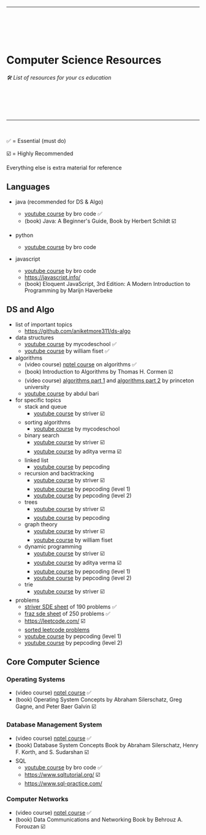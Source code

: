 <hr/>
<br/>
<br/>
<br/>
<br/>

# Computer Science Resources

<p><em>🛠️ List of resources for your cs education</em></p>

<br/>
<br/>
<br/>
<br/>
<hr/>
</br>

✅ = Essential (must do)

☑️ = Highly Recommended

Everything else is extra material for reference

## Languages

- java (recommended for DS & Algo)

  - [youtube course](https://www.youtube.com/watch?v=xk4_1vDrzzo) by bro code ✅
  - (book) Java: A Beginner's Guide, Book by Herbert Schildt ☑️

- python

  - [youtube course](https://www.yout️ube.com/watch?v=XKHEtdqhLK8) by bro code

- javascript
  - [youtube course](https://www.youtube.com/watch?v=8dWL3wF_OMw) by bro code
  - https://javascript.info/
  - (book) Eloquent JavaScript, 3rd Edition: A Modern Introduction to Programming by Marijn Haverbeke

## DS and Algo

- list of important topics
  - https://github.com/aniketmore311/ds-algo
- data structures
  - [youtube course](https://www.youtube.com/playlist?list=PL2_aWCzGMAwI3W_JlcBbtYTwiQSsOTa6P) by mycodeschool ✅
  - [youtube course](https://www.youtube.com/playlist?list=PLDV1Zeh2NRsB6SWUrDFW2RmDotAfPbeHu) by william fiset ✅
- algorithms
  - (video course) [nptel course](https://www.youtube.com/playlist?list=PLyqSpQzTE6M9DKhN7z2fOpKTJWu-639_P) on algorithms ✅
  - (book) Introduction to Algorithms by Thomas H. Cormen ☑️
  - (video course) [algorithms part 1](https://www.coursera.org/learn/algorithms-part1) and [algorithms part 2](https://www.coursera.org/learn/algorithms-part2) by princeton university
  - [youtube course](https://www.youtube.com/playlist?list=PLDN4rrl48XKpZkf03iYFl-O29szjTrs_O) by abdul bari
- for specific topics
  - stack and queue
    - [youtube course](https://www.youtube.com/playlist?list=PLgUwDviBIf0oSO572kQ7KCSvCUh1AdILj) by striver ☑️
  - sorting algorithms
    - [youtube course](https://www.youtube.com/playlist?list=PL2_aWCzGMAwKedT2KfDMB9YA5DgASZb3U) by mycodeschool
  - binary search
    - [youtube course](https://www.youtube.com/playlist?list=PLgUwDviBIf0pMFMWuuvDNMAkoQFi-h0ZF) by striver ☑️
    - [youtube course](https://www.youtube.com/playlist?list=PL_z_8CaSLPWeYfhtuKHj-9MpYb6XQJ_f2) by aditya verma ☑️
  - linked list
    - [youtube course](https://www.youtube.com/playlist?list=PL-Jc9J83PIiF5VZmktfqW6WVU1pxBF6l_) by pepcoding
  - recursion and backtracking
    - [youtube course](https://www.youtube.com/playlist?list=PLgUwDviBIf0rGlzIn_7rsaR2FQ5e6ZOL9) by striver ☑️
    - [youtube course](https://www.youtube.com/playlist?list=PL-Jc9J83PIiFxaBahjslhBD1LiJAV7nKs) by pepcoding (level 1)
    - [youtube course](https://www.youtube.com/playlist?list=PL-Jc9J83PIiHO9SQ6lxGuDsZNt2mkHEn0) by pepcoding (level 2)
  - trees
    - [youtube course](https://www.youtube.com/playlist?list=PLgUwDviBIf0q8Hkd7bK2Bpryj2xVJk8Vk) by striver ☑️
    - [youtube course](https://www.youtube.com/playlist?list=PL-Jc9J83PIiEmjuIVDrwR9h5i9TT2CEU_) by pepcoding
  - graph theory
    - [youtube course](https://www.youtube.com/playlist?list=PLgUwDviBIf0oE3gA41TKO2H5bHpPd7fzn) by striver ☑️
    - [youtube course](https://www.youtube.com/playlist?list=PLDV1Zeh2NRsDGO4--qE8yH72HFL1Km93P) by william fiset
  - dynamic programming
    - [youtube course](https://www.youtube.com/playlist?list=PLgUwDviBIf0qUlt5H_kiKYaNSqJ81PMMY) by striver ☑️
    - [youtube course](https://www.youtube.com/playlist?list=PL_z_8CaSLPWekqhdCPmFohncHwz8TY2Go) by aditya verma ☑️
    - [youtube course](https://www.youtube.com/playlist?list=PL-Jc9J83PIiG8fE6rj9F5a6uyQ5WPdqKy) by pepcoding (level 1)
    - [youtube course](https://www.youtube.com/playlist?list=PL-Jc9J83PIiEZvXCn-c5UIBvfT8dA-8EG) by pepcoding (level 2)
  - trie
    - [youtube course](https://www.youtube.com/playlist?list=PLgUwDviBIf0pcIDCZnxhv0LkHf5KzG9zp) by striver ☑️
- problems
  - [striver SDE sheet](https://takeuforward.org/interviews/strivers-sde-sheet-top-coding-interview-problems/) of 190 problems ✅
  - [fraz sde sheet](https://leadcoding.in/dsa-sheet/) of 250 problems ✅
  - https://leetcode.com/ ☑️
  - [sorted leetcode problems](https://github.com/adixmr/leetcode)
  - [youtube course](https://www.youtube.com/playlist?list=PL-Jc9J83PIiFj7YSPl2ulcpwy-mwj1SSk) by pepcoding (level 1)
  - [youtube course](https://www.youtube.com/playlist?list=PL-Jc9J83PIiE-181crLG1xSIWhTGKFiMY) by pepcoding (level 2)

## Core Computer Science

### Operating Systems

- (video course) [nptel course](https://www.youtube.com/playlist?list=PLsylUObW5M3CAGT6OdubyH6FztKfJCcFB) ✅
- (book) Operating System Concepts by Abraham Silerschatz, Greg Gagne, and Peter Baer Galvin ☑️

### Database Management System

- (video course) [nptel course](https://www.youtube.com/playlist?list=PLJ5C_6qdAvBHKccG0ZyOxcf_2YO6r4Q4l) ✅
- (book) Database System Concepts Book by Abraham Silerschatz, Henry F. Korth, and S. Sudarshan ☑️
- SQL
  - [youtube course](https://www.youtube.com/watch?v=5OdVJbNCSso) by bro code ✅
  - https://www.sqltutorial.org/ ☑️
  - https://www.sql-practice.com/

### Computer Networks

- (video course) [nptel course](https://www.youtube.com/playlist?list=PLbRMhDVUMngf-peFloB7kyiA40EptH1up) ✅
- (book) Data Communications and Networking
  Book by Behrouz A. Forouzan ☑️
